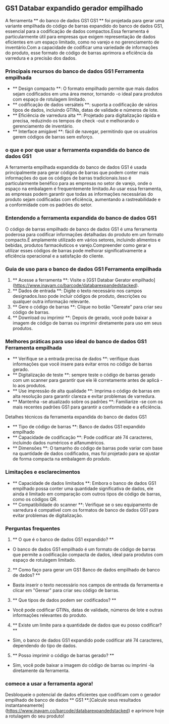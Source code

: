 ## GS1 Databar expandido gerador empilhado

A ferramenta ** do banco de dados GS1 GS1 ** foi projetada para gerar uma variante empilhada do código de barras expandido do banco de dados GS1, essencial para a codificação de dados compactos.Essa ferramenta é particularmente útil para empresas que exigem representação de dados eficientes em um espaço limitado, como no varejo e no gerenciamento de inventário.Com a capacidade de codificar uma variedade de informações do produto, esse formato de código de barras aprimora a eficiência da varredura e a precisão dos dados.

### Principais recursos do banco de dados GS1 Ferramenta empilhada

- ** Design compacto **: O formato empilhado permite que mais dados sejam codificados em uma área menor, tornando -o ideal para produtos com espaço de rotulagem limitado.
- ** codificação de dados versáteis **: suporta a codificação de vários tipos de dados, incluindo GTINs, datas de validade e números de lote.
- ** Eficiência de varredura alta **: Projetado para digitalização rápida e precisa, reduzindo os tempos de check -out e melhorando o gerenciamento de inventário.
- ** Interface amigável **: fácil de navegar, permitindo que os usuários gerem códigos de barras sem esforço.

### o que e por que usar a ferramenta expandida do banco de dados GS1

A ferramenta empilhada expandida do banco de dados GS1 é usada principalmente para gerar códigos de barras que podem conter mais informações do que os códigos de barras tradicionais.Isso é particularmente benéfico para as empresas no setor de varejo, onde o espaço na embalagem é frequentemente limitado.Ao usar essa ferramenta, as empresas podem garantir que todas as informações necessárias do produto sejam codificadas com eficiência, aumentando a rastreabilidade e a conformidade com os padrões do setor.

### Entendendo a ferramenta expandida do banco de dados GS1

O código de barras empilhado de banco de dados GS1 é uma ferramenta poderosa para codificar informações detalhadas do produto em um formato compacto.É amplamente utilizado em vários setores, incluindo alimentos e bebidas, produtos farmacêuticos e varejo.Compreender como gerar e utilizar esses códigos de barras pode melhorar significativamente a eficiência operacional e a satisfação do cliente.

### Guia de uso para o banco de dados GS1 Ferramenta empilhada

1. ** Acesse a ferramenta **: Visite o [GS1 Databar Gerator empilhado] (https://www.inayam.co/barcode/databarexpandedstacked).
2. ** Dados de entrada **: Digite o texto necessário nos campos designados.Isso pode incluir códigos de produto, descrições ou qualquer outra informação relevante.
3. ** Gere o código de barras **: Clique no botão "Gereate" para criar seu código de barras.
4. ** Download ou imprimir **: Depois de gerado, você pode baixar a imagem de código de barras ou imprimir diretamente para uso em seus produtos.

### Melhores práticas para uso ideal do banco de dados GS1 Ferramenta empilhada

- ** Verifique se a entrada precisa de dados **: verifique duas informações que você insere para evitar erros no código de barras gerado.
- ** Digitalização de teste **: sempre teste o código de barras gerado com um scanner para garantir que ele lê corretamente antes de aplicá -lo aos produtos.
- ** Use impressão de alta qualidade **: Imprima o código de barras em alta resolução para garantir clareza e evitar problemas de varredura.
- ** Mantenha -se atualizado sobre os padrões **: Familiarize -se com os mais recentes padrões GS1 para garantir a conformidade e a eficiência.

Detalhes técnicos da ferramenta expandida do banco de dados GS1

- ** Tipo de código de barras **: Banco de dados GS1 expandido empilhado
- ** Capacidade de codificação **: Pode codificar até 74 caracteres, incluindo dados numéricos e alfanuméricos.
- ** Dimensões **: O tamanho do código de barras pode variar com base na quantidade de dados codificados, mas foi projetado para se ajustar de forma compacta na embalagem do produto.

### Limitações e esclarecimentos

- ** Capacidade de dados limitados **: Embora o banco de dados GS1 empilhado possa conter uma quantidade significativa de dados, ele ainda é limitado em comparação com outros tipos de código de barras, como os códigos QR.
- ** Compatibilidade do scanner **: Verifique se o seu equipamento de varredura é compatível com os formatos de banco de dados GS1 para evitar problemas de digitalização.

### Perguntas frequentes

1. ** O que é o banco de dados GS1 expandido? **
- O banco de dados GS1 empilhado é um formato de código de barras que permite a codificação compacta de dados, ideal para produtos com espaço de rotulagem limitado.

2. ** Como faço para gerar um GS1 Banco de dados empilhado de banco de dados? **
- Basta inserir o texto necessário nos campos de entrada da ferramenta e clicar em "Gerear" para criar seu código de barras.

3. ** Que tipos de dados podem ser codificados? **
- Você pode codificar GTINs, datas de validade, números de lote e outras informações relevantes do produto.

4. ** Existe um limite para a quantidade de dados que eu posso codificar? **
- Sim, o banco de dados GS1 expandido pode codificar até 74 caracteres, dependendo do tipo de dados.

5. ** Posso imprimir o código de barras gerado? **
- Sim, você pode baixar a imagem do código de barras ou imprimi -la diretamente da ferramenta.

### comece a usar a ferramenta agora!

Desbloqueie o potencial de dados eficientes que codificam com o gerador empilhado de banco de dados ** GS1 **.[Calcule seus resultados instantaneamente] (https://www.inayam.co/barcode/databarexpandedstacked) e aprimore hoje a rotulagem do seu produto!